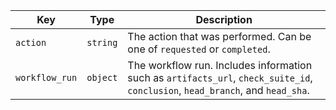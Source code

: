 Key | Type | Description
----|------|-------------
`action`|`string` | The action that was performed. Can be one of `requested` or `completed`.
`workflow_run`| `object` | The workflow run. Includes information such as `artifacts_url`, `check_suite_id`, `conclusion`, `head_branch`, and `head_sha`.
